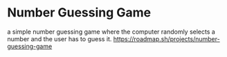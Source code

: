 # Number Guessing Game 
a simple number guessing game where the computer randomly selects a number and the user has to guess it.
https://roadmap.sh/projects/number-guessing-game
